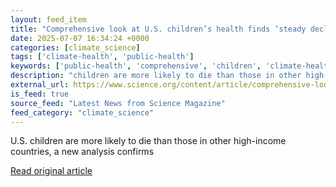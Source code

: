 ```yaml
---
layout: feed_item
title: "Comprehensive look at U.S. children’s health finds ‘steady decline’"
date: 2025-07-07 16:34:24 +0000
categories: [climate_science]
tags: ['climate-health', 'public-health']
keywords: ['public-health', 'comprehensive', 'children', 'climate-health', 'look']
description: "children are more likely to die than those in other high-income countries, a new analysis confirms"
external_url: https://www.science.org/content/article/comprehensive-look-u-s-children-s-health-finds-steady-decline
is_feed: true
source_feed: "Latest News from Science Magazine"
feed_category: "climate_science"
---
```


U.S. children are more likely to die than those in other high-income countries, a new analysis confirms

[Read original article](https://www.science.org/content/article/comprehensive-look-u-s-children-s-health-finds-steady-decline)
